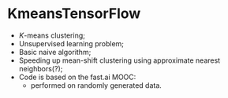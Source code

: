 # KmeansTensorFlow
- *K*-means clustering;
- Unsupervised learning problem;
- Basic naive algorithm;
- Speeding up mean-shift clustering using approximate nearest neighbors(?);
- Code is based on the fast.ai MOOC: 
    - performed on randomly generated data.
